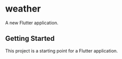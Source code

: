 # weather

A new Flutter application.

## Getting Started

This project is a starting point for a Flutter application.
